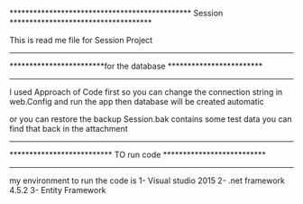 ********************************************** Session ************************************

This is read me file for Session Project

*****************************************************************
************************for the database ************************
*****************************************************************
I used Approach of Code first so you can change the connection string in web.Config
and run the app then database will be created automatic

or you can restore the backup Session.bak  contains some test data
you can find that back in the attachment



*****************************************************************
************************** TO run code **************************
*****************************************************************
my environment to run the code is
1- Visual studio 2015
2- .net framework 4.5.2
3- Entity Framework 

